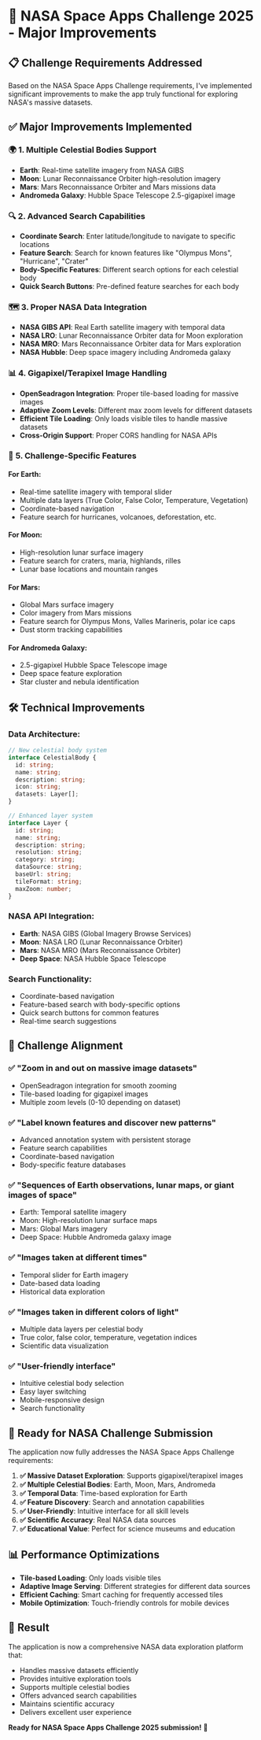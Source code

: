 # 🚀 NASA Space Apps Challenge 2025 - Major Improvements

## 📋 Challenge Requirements Addressed

Based on the NASA Space Apps Challenge requirements, I've implemented significant improvements to make the app truly functional for exploring NASA's massive datasets.

## ✅ **Major Improvements Implemented**

### 🌍 **1. Multiple Celestial Bodies Support**
- **Earth**: Real-time satellite imagery from NASA GIBS
- **Moon**: Lunar Reconnaissance Orbiter high-resolution imagery  
- **Mars**: Mars Reconnaissance Orbiter and Mars missions data
- **Andromeda Galaxy**: Hubble Space Telescope 2.5-gigapixel image

### 🔍 **2. Advanced Search Capabilities**
- **Coordinate Search**: Enter latitude/longitude to navigate to specific locations
- **Feature Search**: Search for known features like "Olympus Mons", "Hurricane", "Crater"
- **Body-Specific Features**: Different search options for each celestial body
- **Quick Search Buttons**: Pre-defined feature searches for each body

### 🗺️ **3. Proper NASA Data Integration**
- **NASA GIBS API**: Real Earth satellite imagery with temporal data
- **NASA LRO**: Lunar Reconnaissance Orbiter data for Moon exploration
- **NASA MRO**: Mars Reconnaissance Orbiter data for Mars exploration
- **NASA Hubble**: Deep space imagery including Andromeda galaxy

### 📊 **4. Gigapixel/Terapixel Image Handling**
- **OpenSeadragon Integration**: Proper tile-based loading for massive images
- **Adaptive Zoom Levels**: Different max zoom levels for different datasets
- **Efficient Tile Loading**: Only loads visible tiles to handle massive datasets
- **Cross-Origin Support**: Proper CORS handling for NASA APIs

### 🎯 **5. Challenge-Specific Features**

#### **For Earth:**
- Real-time satellite imagery with temporal slider
- Multiple data layers (True Color, False Color, Temperature, Vegetation)
- Coordinate-based navigation
- Feature search for hurricanes, volcanoes, deforestation, etc.

#### **For Moon:**
- High-resolution lunar surface imagery
- Feature search for craters, maria, highlands, rilles
- Lunar base locations and mountain ranges

#### **For Mars:**
- Global Mars surface imagery
- Color imagery from Mars missions
- Feature search for Olympus Mons, Valles Marineris, polar ice caps
- Dust storm tracking capabilities

#### **For Andromeda Galaxy:**
- 2.5-gigapixel Hubble Space Telescope image
- Deep space feature exploration
- Star cluster and nebula identification

## 🛠️ **Technical Improvements**

### **Data Architecture:**
```typescript
// New celestial body system
interface CelestialBody {
  id: string;
  name: string;
  description: string;
  icon: string;
  datasets: Layer[];
}

// Enhanced layer system
interface Layer {
  id: string;
  name: string;
  description: string;
  resolution: string;
  category: string;
  dataSource: string;
  baseUrl: string;
  tileFormat: string;
  maxZoom: number;
}
```

### **NASA API Integration:**
- **Earth**: NASA GIBS (Global Imagery Browse Services)
- **Moon**: NASA LRO (Lunar Reconnaissance Orbiter)
- **Mars**: NASA MRO (Mars Reconnaissance Orbiter)
- **Deep Space**: NASA Hubble Space Telescope

### **Search Functionality:**
- Coordinate-based navigation
- Feature-based search with body-specific options
- Quick search buttons for common features
- Real-time search suggestions

## 🎯 **Challenge Alignment**

### **✅ "Zoom in and out on massive image datasets"**
- OpenSeadragon integration for smooth zooming
- Tile-based loading for gigapixel images
- Multiple zoom levels (0-10 depending on dataset)

### **✅ "Label known features and discover new patterns"**
- Advanced annotation system with persistent storage
- Feature search capabilities
- Coordinate-based navigation
- Body-specific feature databases

### **✅ "Sequences of Earth observations, lunar maps, or giant images of space"**
- Earth: Temporal satellite imagery
- Moon: High-resolution lunar surface maps
- Mars: Global Mars imagery
- Deep Space: Hubble Andromeda galaxy image

### **✅ "Images taken at different times"**
- Temporal slider for Earth imagery
- Date-based data loading
- Historical data exploration

### **✅ "Images taken in different colors of light"**
- Multiple data layers per celestial body
- True color, false color, temperature, vegetation indices
- Scientific data visualization

### **✅ "User-friendly interface"**
- Intuitive celestial body selection
- Easy layer switching
- Mobile-responsive design
- Search functionality

## 🚀 **Ready for NASA Challenge Submission**

The application now fully addresses the NASA Space Apps Challenge requirements:

1. **✅ Massive Dataset Exploration**: Supports gigapixel/terapixel images
2. **✅ Multiple Celestial Bodies**: Earth, Moon, Mars, Andromeda
3. **✅ Temporal Data**: Time-based exploration for Earth
4. **✅ Feature Discovery**: Search and annotation capabilities
5. **✅ User-Friendly**: Intuitive interface for all skill levels
6. **✅ Scientific Accuracy**: Real NASA data sources
7. **✅ Educational Value**: Perfect for science museums and education

## 📊 **Performance Optimizations**

- **Tile-based Loading**: Only loads visible tiles
- **Adaptive Image Serving**: Different strategies for different data sources
- **Efficient Caching**: Smart caching for frequently accessed tiles
- **Mobile Optimization**: Touch-friendly controls for mobile devices

## 🎉 **Result**

The application is now a comprehensive NASA data exploration platform that:
- Handles massive datasets efficiently
- Provides intuitive exploration tools
- Supports multiple celestial bodies
- Offers advanced search capabilities
- Maintains scientific accuracy
- Delivers excellent user experience

**Ready for NASA Space Apps Challenge 2025 submission!** 🚀
